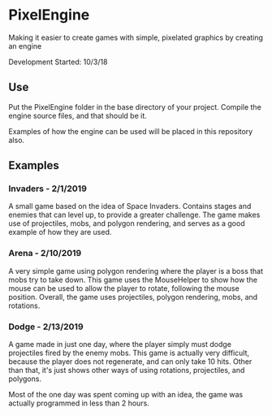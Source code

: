 # PixelEngine
Making it easier to create games with simple, pixelated graphics by creating an engine

Development Started: 10/3/18

## Use
Put the PixelEngine folder in the base directory of your project.
Compile the engine source files, and that should be it.

Examples of how the engine can be used will be placed in this repository also.

## Examples

### Invaders - 2/1/2019
A small game based on the idea of Space Invaders. Contains stages and enemies that can level up,
to provide a greater challenge. The game makes use of projectiles, mobs, and polygon rendering,
and serves as a good example of how they are used.


### Arena - 2/10/2019
A very simple game using polygon rendering where the player is a boss that mobs try to take down.
This game uses the MouseHelper to show how the mouse can be used to allow the player to rotate, following
the mouse position.
Overall, the game uses projectiles, polygon rendering, mobs, and rotations.


### Dodge - 2/13/2019
A game made in just one day, where the player simply must dodge projectiles fired by the enemy mobs.
This game is actually very difficult, because the player does not regenerate, and can only take 10 hits.
Other than that, it's just shows other ways of using rotations, projectiles, and polygons.

Most of the one day was spent coming up with an idea, the game was actually programmed in less than 2 hours.
